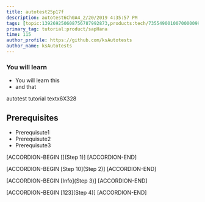 ```yaml
---
title: autotest25p17f
description: autotest6Ch0A4_2/20/2019 4:35:57 PM
tags: [topic:139269250608756787992873,products:tech/73554900100700000996,tutorial:experience/advanced]
primary_tag: tutorial:product/sapHana
time: 115
author_profile: https://github.com/ksAutotests
author_name: ksAutotests
---
```

### You will learn
- You will learn this
- and that

autotest tutorial textx6X328

## Prerequisites
- Prerequisute1
- Prerequisute2
- Prerequisute3

[ACCORDION-BEGIN [](Step 1)]
[ACCORDION-END]

[ACCORDION-BEGIN [Step 10](Step 2)]
[ACCORDION-END]

[ACCORDION-BEGIN [Info](Step 3)]
[ACCORDION-END]

[ACCORDION-BEGIN [123](Step 4)]
[ACCORDION-END]


